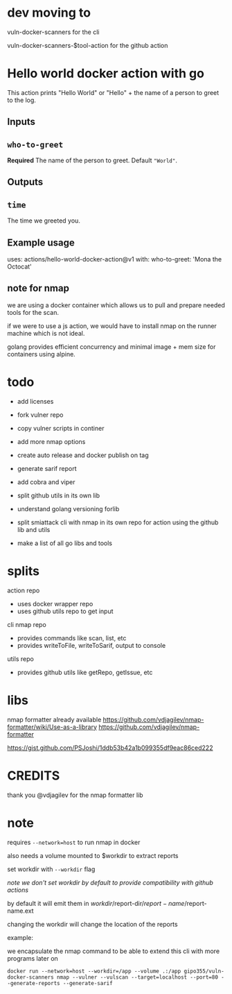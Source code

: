 # dev moving to

vuln-docker-scanners for the cli

vuln-docker-scanners-$tool-action for the github action

# Hello world docker action with go

This action prints "Hello World" or "Hello" + the name of a person to greet to the log.

## Inputs

## `who-to-greet`

**Required** The name of the person to greet. Default `"World"`.

## Outputs

## `time`

The time we greeted you.

## Example usage

uses: actions/hello-world-docker-action@v1
with:
who-to-greet: 'Mona the Octocat'

## note for nmap

we are using a docker container which allows us to pull and prepare needed tools for the scan.

if we were to use a js action, we would have to install nmap on the runner machine which is not ideal.

golang provides efficient concurrency and minimal image + mem size for containers using alpine.

# todo

- add licenses
- fork vulner repo
- copy vulner scripts in continer
- add more nmap options
- create auto release and docker publish on tag
- generate sarif report
- add cobra and viper
- split github utils in its own lib
- understand golang versioning forlib
- split smiattack cli with nmap in its own repo for action using the github lib and utils

- make a list of all go libs and tools

# splits

action repo

- uses docker wrapper repo
- uses github utils repo to get input

cli nmap repo

- provides commands like scan, list, etc
- provides writeToFile, writeToSarif, output to console

utils repo

- provides github utils like getRepo, getIssue, etc

# libs

nmap formatter already available
<https://github.com/vdjagilev/nmap-formatter/wiki/Use-as-a-library>
<https://github.com/vdjagilev/nmap-formatter>

<https://gist.github.com/PSJoshi/1ddb53b42a1b099355df9eac86ced222>

# CREDITS

thank you @vdjagilev for the nmap formatter lib

# note

requires `--network=host` to run nmap in docker

also needs a volume mounted to $workdir to extract reports

set workdir with `--workdir` flag

_note we don't set workdir by default to provide compatibility with github actions_

by default it will emit them in $workdir/$report-dir/$report-name/$report-name.ext

changing the workdir will change the location of the reports

example:

we encapsulate the nmap command to be able to extend this cli with more programs later on

`docker run --network=host --workdir=/app --volume .:/app gipo355/vuln-docker-scanners nmap --vulner --vulscan --target=localhost --port=80 --generate-reports --generate-sarif`
